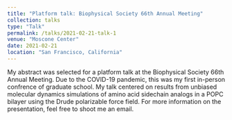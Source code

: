 ```yaml
---
title: "Platform talk: Biophysical Society 66th Annual Meeting"
collection: talks
type: "Talk"
permalink: /talks/2021-02-21-talk-1
venue: "Moscone Center"
date: 2021-02-21
location: "San Francisco, California"
---
```


My abstract was selected for a platform talk at the Biophysical Society 66th Annual Meeting. Due to the COVID-19 pandemic, this was my first in-person confrence of graduate school. My talk centered on results from unbiased molecular dynamics simulations of amino acid sidechain analogs in a POPC bilayer using the Drude polarizable force field. For more information on the presentation, feel free to shoot me an email.